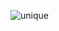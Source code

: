 ​![unique](https://user-images.githubusercontent.com/102613412/187862792-409ea478-c8b2-46ff-bd81-4aa34c888406.jpeg)
